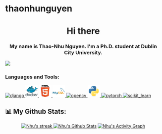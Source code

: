 # thaonhunguyen

<h1 align="center">Hi there</h1>
<h3 align="center">My name is Thao-Nhu Nguyen. I'm a Ph.D. student at Dublin City University.</h3>

![](https://komarev.com/ghpvc/?username=thaonhunguyen&color=blue&style=plastic)


<h3 align="left">Languages and Tools:</h3>
<p align="left"> <a href="https://www.djangoproject.com/" target="_blank" rel="noreferrer"> <img src="https://cdn.worldvectorlogo.com/logos/django.svg" alt="django" width="40" height="40"/> </a> <a href="https://www.docker.com/" target="_blank" rel="noreferrer"> <img src="https://raw.githubusercontent.com/devicons/devicon/master/icons/docker/docker-original-wordmark.svg" alt="docker" width="40" height="40"/> </a> <a href="https://www.w3.org/html/" target="_blank" rel="noreferrer"> <img src="https://raw.githubusercontent.com/devicons/devicon/master/icons/html5/html5-original-wordmark.svg" alt="html5" width="40" height="40"/> </a> <a href="https://www.mysql.com/" target="_blank" rel="noreferrer"> <img src="https://raw.githubusercontent.com/devicons/devicon/master/icons/mysql/mysql-original-wordmark.svg" alt="mysql" width="40" height="40"/> </a> <a href="https://opencv.org/" target="_blank" rel="noreferrer"> <img src="https://www.vectorlogo.zone/logos/opencv/opencv-icon.svg" alt="opencv" width="40" height="40"/> </a> <a href="https://www.python.org" target="_blank" rel="noreferrer"> <img src="https://raw.githubusercontent.com/devicons/devicon/master/icons/python/python-original.svg" alt="python" width="40" height="40"/> </a> <a href="https://pytorch.org/" target="_blank" rel="noreferrer"> <img src="https://www.vectorlogo.zone/logos/pytorch/pytorch-icon.svg" alt="pytorch" width="40" height="40"/> </a> <a href="https://scikit-learn.org/" target="_blank" rel="noreferrer"> <img src="https://upload.wikimedia.org/wikipedia/commons/0/05/Scikit_learn_logo_small.svg" alt="scikit_learn" width="40" height="40"/> </a> </p>

<!--[![Top Langs](https://github-readme-stats.vercel.app/api/top-langs/?username=thaonhunguyen&layout=compact)](https://github.com/thaonhunguyen/github-readme-stats)-->

## 📊 My Github Stats:

<p align="center">
    <a href="https://github.com/thaonhunguyen">
        <img title="🔥 Get streak stats for your profile at git.io/streak-stats" alt="Nhu's streak" src="https://github-readme-streak-stats.herokuapp.com/?user=thaonhunguyen&theme=black-ice&hide_border=true&stroke=0000&background=060A0CD0"/>
    </a>
    <a href="https://github.com/thaonhunguyen"><img alt="Nhu's Github Stats" src="https://github-readme-stats.vercel.app/api?username=thaonhunguyen&show_icons=true&count_private=true&theme=react&hide_border=true&bg_color=0D1117" /></a>
<!--     <a href="https://github.com/thaonhunguyen"><img alt="Nhu's Activity Graph" src="https://activity-graph.herokuapp.com/graph?username=thaonhunguyen&bg_color=0D1117&color=5BCDEC&line=5BCDEC&point=FFFFFF&hide_border=true" /></a> -->
    <a href="https://github.com/thaonhunguyen"><img alt="Nhu's Activity Graph" src="https://github-readme-activity-graph.cyclic.app/graph?username=thaonhunguyen&theme=tokyo-night" /></a>
    
</p>

